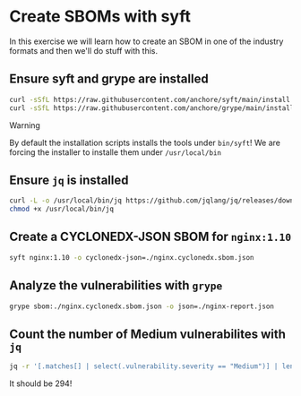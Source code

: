 # Create SBOMs with syft
In this exercise we will learn how to create an SBOM in one of the industry formats and then we'll do stuff with this.

## Ensure syft and grype are installed
```bash
curl -sSfL https://raw.githubusercontent.com/anchore/syft/main/install.sh | sh -s -- -b /usr/local/bin
curl -sSfL https://raw.githubusercontent.com/anchore/grype/main/install.sh | sh -s -- -b /usr/local/bin
```

> [!WARNING]
> By default the installation scripts installs the tools under `bin/syft`! We are forcing the installer to installe them under `/usr/local/bin`

## Ensure `jq` is installed
```bash
curl -L -o /usr/local/bin/jq https://github.com/jqlang/jq/releases/download/jq-1.7.1/jq-linux-amd64
chmod +x /usr/local/bin/jq
```

## Create a CYCLONEDX-JSON SBOM for `nginx:1.10`
```bash
syft nginx:1.10 -o cyclonedx-json=./nginx.cyclonedx.sbom.json
```

## Analyze the vulnerabilities with `grype`
```bash
grype sbom:./nginx.cyclonedx.sbom.json -o json=./nginx-report.json
```

## Count the number of Medium vulnerabilites with `jq`
```bash
jq -r '[.matches[] | select(.vulnerability.severity == "Medium")] | length' ./nginx-report.json
```
It should be 294!